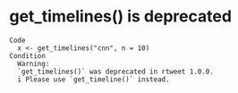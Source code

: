 # get_timelines() is deprecated

    Code
      x <- get_timelines("cnn", n = 10)
    Condition
      Warning:
      `get_timelines()` was deprecated in rtweet 1.0.0.
      i Please use `get_timeline()` instead.

